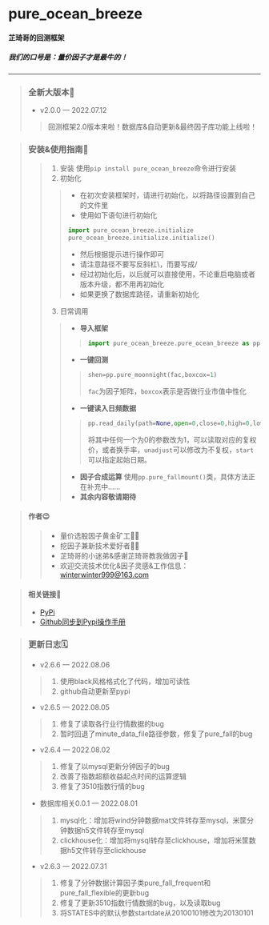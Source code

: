 # pure_ocean_breeze 
#### **芷琦哥的回测框架**
##### 我们的口号是：量价因子才是最牛的！
***

>### 全新大版本📢
>* v2.0.0 — 2022.07.12
>>回测框架2.0版本来啦！数据库&自动更新&最终因子库功能上线啦！

>### 安装&使用指南🎯
>>1. 安装
>>使用`pip install pure_ocean_breeze`命令进行安装
>>2. 初始化
>>>* 在初次安装框架时，请进行初始化，以将路径设置到自己的文件里
>>>* 使用如下语句进行初始化
>>>```python
>>>import pure_ocean_breeze.initialize
>>>pure_ocean_breeze.initialize.initialize()
>>>```
>>>* 然后根据提示进行操作即可
>>>* 请注意路径不要写反斜杠\，而要写成/
>>>* 经过初始化后，以后就可以直接使用，不论重启电脑或者版本升级，都不用再初始化
>>>* 如果更换了数据库路径，请重新初始化
>>3. 日常调用
>>>* **导入框架** 
>>>>```python
>>>>import pure_ocean_breeze.pure_ocean_breeze as pp
>>>>```
>>>* **一键回测** 
>>>>```python
>>>>shen=pp.pure_moonnight(fac,boxcox=1)
>>>>```
>>>>`fac`为因子矩阵，`boxcox`表示是否做行业市值中性化
>>>* **一键读入日频数据**
>>>>```python
>>>>pp.read_daily(path=None,open=0,close=0,high=0,low=0,tr=0,sharenum=0,volume=0,unadjust=0,>>>>start=STATES['START'])
>>>>```
>>>>将其中任何一个为0的参数改为1，可以读取对应的复权价，或者换手率，`unadjust`可以修改为不复权，`start`可以指定起始日期。
>>>* **因子合成运算** 使用`pp.pure_fallmount()`类，具体方法正在补充中……
>>>* **其余内容敬请期待**

>#### 作者😉
>>* 量价选股因子黄金矿工💁‍♂️
>>* 挖因子兼新技术爱好者💁‍♂️
>>* 芷琦哥的小迷弟&感谢芷琦哥教我做因子💐
>>* 欢迎交流技术优化&因子灵感&工作信息：<winterwinter999@163.com>

>#### 相关链接🔗
>* [PyPi](https://pypi.org/project/pure-ocean-breeze/)
>* [Github同步到Pypi操作手册](Github同步Pypi操作手册/Github同步Pypi操作手册.md)

>### 更新日志🗓
>* v2.6.6 — 2022.08.06
>>1. 使用black风格格式化了代码，增加可读性
>>2. github自动更新至pypi
>* v2.6.5 — 2022.08.05
>>1. 修复了读取各行业行情数据的bug
>>2. 暂时回退了minute_data_file路径参数，修复了pure_fall的bug
>* v2.6.4 — 2022.08.02
>>1. 修复了以mysql更新分钟因子的bug
>>2. 改善了指数超额收益起点时间的运算逻辑
>>3. 修复了3510指数行情的bug
>* 数据库相关0.0.1 — 2022.08.01
>>1. mysql化：增加将wind分钟数据mat文件转存至mysql，米筐分钟数据h5文件转存至mysql
>>2. clickhouse化：增加将mysql转存至clickhouse，增加将米筐数据h5文件转存至clickhouse
>* v2.6.3 — 2022.07.31 
>>1. 修复了分钟数据计算因子类pure_fall_frequent和pure_fall_flexible的更新bug
>>2. 修复了更新3510指数行情数据的bug，以及读取bug
>>3. 将STATES中的默认参数startdate从20100101修改为20130101